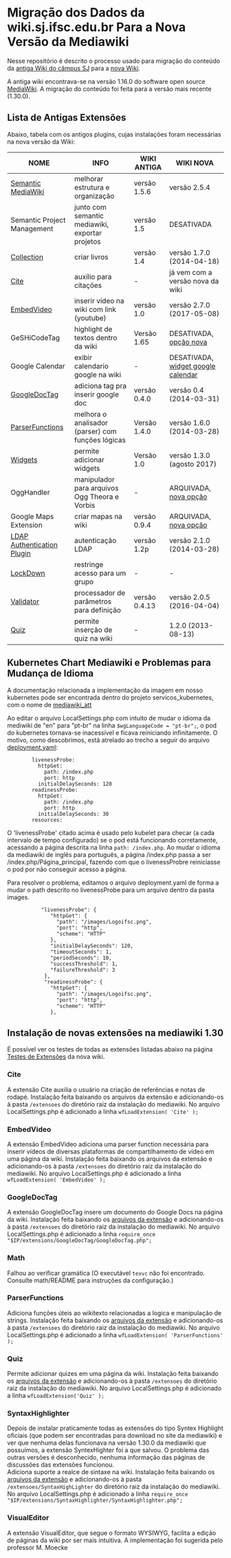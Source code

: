 
# Migração dos Dados da wiki.sj.ifsc.edu.br Para a Nova Versão da Mediawiki

Nesse repositório é descrito o processo usado para migração do conteúdo da [antiga Wiki do câmpus SJ](https://wiki.sj.ifsc.edu.br/wiki/index.php/P%C3%A1gina_principal) para a [ nova Wiki](https://cicd.sj.ifsc.edu.br/index.php/P%C3%A1gina_principal). 



A antiga wiki encontrava-se na versão 1.16.0 do software open source [MediaWiki](https://www.mediawiki.org/wiki/MediaWiki).
A migração do conteúdo foi feita para a versão mais recente (1.30.0).



## Lista de Antigas Extensões

Abaixo, tabela com os antigos plugins, cujas instalações foram necessárias na nova versão da Wiki:

| NOME                        | INFO                                              | WIKI ANTIGA   | WIKI NOVA                          |
|-----------------------------|---------------------------------------------------|---------------|------------------------------------|
| [Semantic MediaWiki](https://www.semantic-mediawiki.org/wiki/Help:User_manual)          | melhorar estrutura e organização                                      | versão 1.5.6  | versão 2.5.4                       |
| Semantic Project Management | junto com semantic mediawiki, exportar projetos   | versão 1.5    | DESATIVADA                         |
| [Collection](https://www.mediawiki.org/wiki/Extension:Collection)                  | criar livros                                      | versão 1.4    | versão 1.7.0 (2014-04-18)          |
| [Cite](https://www.mediawiki.org/wiki/Extension:Cite)                        | auxílio para citações                             |       -       | já vem com a versão nova  da wiki   |
| [EmbedVideo](https://www.mediawiki.org/wiki/Extension:EmbedVideo)                  | inserir vídeo na wiki com link (youtube)          | versão 1.0    | versão 2.7.0 (2017-05-08)          |
| GeSHiCodeTag                | highlight de textos dentro da wiki                | Versão 1.65   | DESATIVADA, [opção nova](https://www.mediawiki.org/wiki/Extension:SyntaxHighlight)  |
| Google Calendar             | exibir calendario google na wiki                  |       -       | DESATIVADA, [widget google calendar](https://www.mediawikiwidgets.org/Google_Calendar) |
| [GoogleDocTag](https://www.mediawiki.org/wiki/Extension:GoogleDocTag)                | adiciona tag pra inserir google doc               | versão 0.4.0  | versão 0.4 (2014-03-31)            |
| [ParserFunctions](https://www.mediawiki.org/wiki/Extension:ParserFunctions)             | melhora o analisador (parser) com funções lógicas | Versão 1.4.0  | versão 1.6.0 (2014-03-28)          |
| [Widgets](https://www.mediawiki.org/wiki/Extension:Widgets)                     | permite adicionar widgets                         | Versão 1.0    | versão 1.3.0 (agosto 2017)         |
| OggHandler                  | manipulador para arquivos Ogg Theora e Vorbis     |       -       | ARQUIVADA, [nova opção](https://www.mediawiki.org/wiki/Extension:TimedMediaHandler)              |
| Google Maps Extension       | criar mapas na wiki                               | versão 0.9.4  | ARQUIVADA, [nova opção](https://www.mediawiki.org/wiki/Extension:Maps)              |
| [LDAP Authentication Plugin](https://www.mediawiki.org/wiki/Extension:LDAP_Authentication)  | autenticação LDAP                                 | versão 1.2p   | versão 2.1.0 (2014-03-28)          |
| [LockDown](https://www.mediawiki.org/wiki/Extension:Lockdown)                    | restringe acesso para um grupo                    |       -       |                  -                 |
| [Validator](https://www.mediawiki.org/wiki/Extension:Validator)                   | processador de parâmetros para definição          | versão 0.4.13 | versão 2.0.5 (2016-04-04)          |
| [Quiz](https://www.mediawiki.org/wiki/Extension:Quiz)  | permite inserção de quiz na wiki                                 | -   | 1.2.0 (2013-08-13)          |


## Kubernetes Chart Mediawiki e Problemas para Mudança de Idioma

A documentação relacionada a implementação da imagem em nosso kubernetes pode ser encontrada dentro do projeto servicos_kubernetes, com o nome de [mediawiki_att](https://github.com/ctic-sje-ifsc/servicos_kubernetes/tree/master/srv/mediawiki_att)

Ao editar o arquivo LocalSettings.php com intuito de mudar o idioma da mediwiki de "en" para "pt-br" na linha `$wgLanguageCode = "pt-br";`, o pod do kubernetes tornava-se inacessível e ficava reiniciando infinitamente. O motivo, como descobrimos, está atrelado ao trecho a seguir do arquivo [deployment.yaml](https://github.com/kubernetes/charts/blob/master/stable/mediawiki/templates/deployment.yaml):

``` 
        livenessProbe:
          httpGet:
            path: /index.php
            port: http
          initialDelaySeconds: 120
        readinessProbe:
          httpGet:
            path: /index.php
            port: http
          initialDelaySeconds: 30
        resources:

```

O 'livenessProbe' citado acima é usado pelo kubelet para checar (a cada intervalo de tempo configurado) se o pod está funcionando corretamente, acessando a página descrita na linha `path: /index.php`. Ao mudar o idioma da mediawiki de inglês para português, a página /index.php passa a ser /index.php/Página_principal, fazendo com que o livenessProbre reiniciasse o pod por não conseguir acesso a página.

Para resolver o problema, editamos o arquivo deployment.yaml de forma a mudar o path descrito no livenessProbe para um arquivo dentro da pasta images. 

```
           "livenessProbe": {
              "httpGet": {
                "path": "/images/Logoifsc.png",
                "port": "http",
                "scheme": "HTTP"
              },
              "initialDelaySeconds": 120,
              "timeoutSeconds": 1,
              "periodSeconds": 10,
              "successThreshold": 1,
              "failureThreshold": 3
            },
            "readinessProbe": {
              "httpGet": {
                "path": "/images/Logoifsc.png",
                "port": "http",
                "scheme": "HTTP"
              },
```

## Instalação de novas extensões na mediawiki 1.30

É possível ver os testes de todas as extensões listadas abaixo na página [Testes de Extensões](https://cicd.sj.ifsc.edu.br/index.php/Testes_de_Extens%C3%B5es) da nova wiki.

### Cite

A extensão Cite auxilia o usuário na criação de referências e notas de rodapé.
Instalação feita baixando os arquivos da extensão e adicionando-os à pasta `/extensoes` do diretório raiz da instalação do mediawiki. No arquivo LocalSettings.php é adicionado a linha `wfLoadExtension( 'Cite' );`

### EmbedVideo

A extensão EmbedVideo adiciona uma parser function necessária para inserir vídeos de diversas plataformas de compartilhamento de vídeo em uma página da wiki.
Instalação feita baixando os arquivos da extensão e adicionando-os à pasta `/extensoes` do diretório raiz da instalação do mediawiki. No arquivo LocalSettings.php é adicionado a linha `wfLoadExtension( 'EmbedVideo' );`

### GoogleDocTag

A extensão GoogleDocTag insere um documento do Google Docs na página da wiki.
Instalação feita baixando os [arquivos da extensão](https://www.mediawiki.org/wiki/Extension:GoogleDocTag) e adicionando-os à pasta `/extensoes` do diretório raiz da instalação do mediawiki. No arquivo LocalSettings.php é adicionado a linha `require_once "$IP/extensions/GoogleDocTag/GoogleDocTag.php";`

### Math

Falhou ao verificar gramática (O executável <code>texvc</code> não foi encontrado. Consulte math/README para instruções da configuração.)

### ParserFunctions

Adiciona funções úteis ao wikitexto relacionadas a logica e manipulação de strings.
Instalação feita baixando os [arquivos da extensão](https://www.mediawiki.org/wiki/Extension:ParserFunctions) e adicionando-os à pasta `/extensoes` do diretório raiz da instalação do mediawiki. No arquivo LocalSettings.php é adicionado a linha `wfLoadExtension( 'ParserFunctions' );`

### Quiz

Permite adicionar quizes em uma página da wiki. 
Instalação feita baixando os [arquivos da extensão](https://www.mediawiki.org/wiki/Extension:Quiz) e adicionando-os à pasta `/extensoes` do diretório raiz da instalação do mediawiki. No arquivo LocalSettings.php é adicionado a linha `wfLoadExtension('Quiz' );`

### SyntaxHighlighter
Depois de instalar praticamente todas as extensões do tipo Syntex Highlight oficiais (que podem ser encontradas para download no site da mediawiki) e ver que nenhuma delas funcionava na versão 1.30.0 da mediawiki que possuímos, a extensão SyntexHighter foi a que salvou. O problema das outras versões é desconhecido, nenhuma informação das páginas de discussões das extensões funcionou.      
Adiciona suporte a realce de sintaxe na wiki.
Instalação feita baixando os [arquivos da extensão](https://www.mediawiki.org/wiki/Extension:SyntaxHighlighter) e adicionando-os à pasta `/extensoes/SyntaxHighLighter` do diretório raiz da instalação do mediawiki. No arquivo LocalSettings.php é adicionado a linha `require_once "$IP/extensions/SyntaxHighlighter/SyntaxHighlighter.php";`





### VisualEditor
A extensão VisualEditor, que segue o formato WYSIWYG, facilita a edição de páginas da wiki por ser mais intuitiva. A implementação foi sugerida pelo professor M. Moecke 

